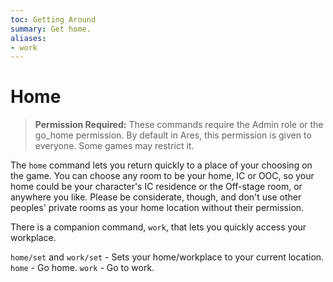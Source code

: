 ```yaml
---
toc: Getting Around
summary: Get home.
aliases:
- work
---
```

# Home

> **Permission Required:** These commands require the Admin role or the go_home permission.  By default in Ares, this permission is given to everyone.  Some games may restrict it.

The `home` command lets you return quickly to a place of your choosing on the game.  You can choose any room to be your home, IC or OOC, so your home could be your character's IC residence or the Off-stage room, or anywhere you like.  Please be considerate, though, and don't use other peoples' private rooms as your home location without their permission.

There is a companion command, `work`, that lets you quickly access your workplace.

`home/set` and `work/set` - Sets your home/workplace to your current location.
`home` - Go home.
`work` - Go to work.
